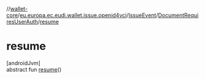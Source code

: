//[wallet-core](../../../../index.md)/[eu.europa.ec.eudi.wallet.issue.openid4vci](../../index.md)/[IssueEvent](../index.md)/[DocumentRequiresUserAuth](index.md)/[resume](resume.md)

# resume

[androidJvm]\
abstract fun [resume](resume.md)()
